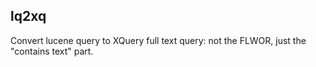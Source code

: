 lq2xq
--------

Convert lucene query to XQuery full text query: not the FLWOR, just the "contains text" part.